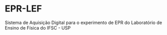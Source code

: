 # EPR-LEF
Sistema de Aquisição Digital para o experimento de EPR do Laboratório de Ensino de Física do IFSC - USP
